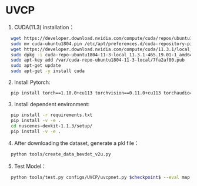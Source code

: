 # UVCP

1. CUDA(11.3) installation：
   
```bash
  wget https://developer.download.nvidia.com/compute/cuda/repos/ubuntu1804/x86_64/cuda-ubuntu1804.pin
  sudo mv cuda-ubuntu1804.pin /etc/apt/preferences.d/cuda-repository-pin-600
  wget https://developer.download.nvidia.com/compute/cuda/11.3.1/local_installers/cuda-repo-ubuntu1804-11-3-local_11.3.1-465.19.01-1_amd64.deb
  sudo dpkg -i cuda-repo-ubuntu1804-11-3-local_11.3.1-465.19.01-1_amd64.deb
  sudo apt-key add /var/cuda-repo-ubuntu1804-11-3-local/7fa2af80.pub
  sudo apt-get update
  sudo apt-get -y install cuda
```
2. Install Pytorch:
```bash
  pip install torch==1.10.0+cu113 torchvision==0.11.0+cu113 torchaudio==0.10.0 -f https://download.pytorch.org/whl/torch_stable.html
```
3. Install dependent environment:
```bash
  pip install -r requirements.txt
  pip install -v -e .
  cd nuscenes-devkit-1.1.3/setup/
  pip install -v -e .
```
4. After downloading the dataset, generate a pkl file：
```bash
  python tools/create_data_bevdet_v2u.py
```
5. Test Model：
```bash
  python tools/test.py configs/UVCP/uvcpnet.py $checkpoint$ --eval map
```

